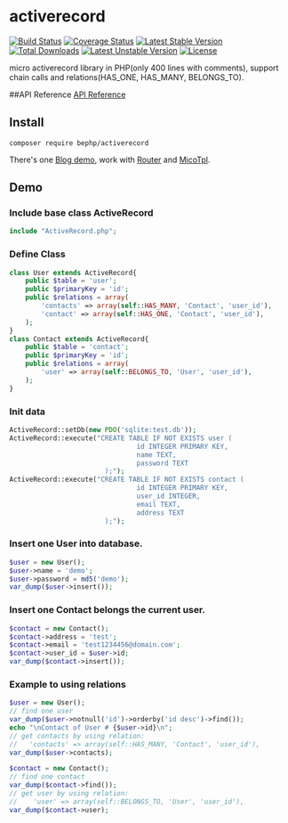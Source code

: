 # activerecord
[![Build Status](https://travis-ci.org/bephp/activerecord.svg?branch=master)](https://travis-ci.org/bephp/activerecord)
[![Coverage Status](https://coveralls.io/repos/bephp/activerecord/badge.svg?branch=master&service=github)](https://coveralls.io/github/bephp/activerecord?branch=master)
[![Latest Stable Version](https://poser.pugx.org/bephp/activerecord/v/stable)](https://packagist.org/packages/bephp/activerecord) [![Total Downloads](https://poser.pugx.org/bephp/activerecord/downloads)](https://packagist.org/packages/bephp/activerecord) [![Latest Unstable Version](https://poser.pugx.org/bephp/activerecord/v/unstable)](https://packagist.org/packages/bephp/activerecord) [![License](https://poser.pugx.org/bephp/activerecord/license)](https://packagist.org/packages/bephp/activerecord)

micro activerecord library in PHP(only 400 lines with comments), support chain calls and relations(HAS_ONE, HAS_MANY, BELONGS_TO).

##API Reference
[API Reference](http://lloydzhou.github.io/activerecord/)

## Install

    composer require bephp/activerecord 

There's one [Blog demo](https://github.com/bephp/blog), work with [Router](https://github.com/bephp/router) and [MicoTpl](https://github.com/bephp/microtpl).

## Demo
### Include base class ActiveRecord
```php
include "ActiveRecord.php";
```
### Define Class
```php
class User extends ActiveRecord{
	public $table = 'user';
	public $primaryKey = 'id';
	public $relations = array(
		'contacts' => array(self::HAS_MANY, 'Contact', 'user_id'),
		'contact' => array(self::HAS_ONE, 'Contact', 'user_id'),
	);
}
class Contact extends ActiveRecord{
	public $table = 'contact';
	public $primaryKey = 'id';
	public $relations = array(
		'user' => array(self::BELONGS_TO, 'User', 'user_id'),
	);
}
```
### Init data
```php
ActiveRecord::setDb(new PDO('sqlite:test.db'));
ActiveRecord::execute("CREATE TABLE IF NOT EXISTS user (
                                id INTEGER PRIMARY KEY, 
                                name TEXT, 
                                password TEXT 
                        );");
ActiveRecord::execute("CREATE TABLE IF NOT EXISTS contact (
                                id INTEGER PRIMARY KEY, 
                                user_id INTEGER, 
                                email TEXT,
                                address TEXT
                        );");
```
### Insert one User into database.
```php
$user = new User();
$user->name = 'demo';
$user->password = md5('demo');
var_dump($user->insert());
```
### Insert one Contact belongs the current user.
```php
$contact = new Contact();
$contact->address = 'test';
$contact->email = 'test1234456@domain.com';
$contact->user_id = $user->id;
var_dump($contact->insert());
```
### Example to using relations 
```php
$user = new User();
// find one user
var_dump($user->notnull('id')->orderby('id desc')->find());
echo "\nContact of User # {$user->id}\n";
// get contacts by using relation:
//   'contacts' => array(self::HAS_MANY, 'Contact', 'user_id'),
var_dump($user->contacts);

$contact = new Contact();
// find one contact
var_dump($contact->find());
// get user by using relation:
//    'user' => array(self::BELONGS_TO, 'User', 'user_id'),
var_dump($contact->user);
```

